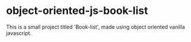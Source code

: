 # object-oriented-js-book-list
This is a small project titled 'Book-list', made using object oriented vanilla javascript.
